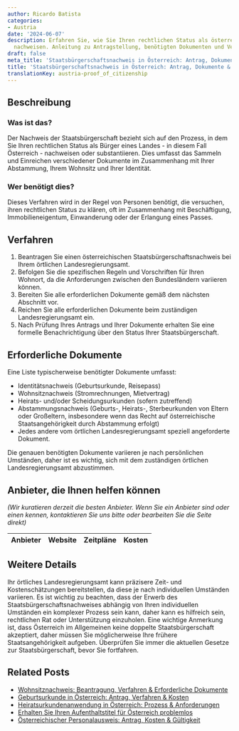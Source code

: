 ```yaml
---
author: Ricardo Batista
categories:
- Austria
date: '2024-06-07'
description: Erfahren Sie, wie Sie Ihren rechtlichen Status als österreichischer Bürger
  nachweisen. Anleitung zu Antragstellung, benötigten Dokumenten und Verfahrensablauf.
draft: false
meta_title: 'Staatsbürgerschaftsnachweis in Österreich: Antrag, Dokumente & Ablauf'
title: 'Staatsbürgerschaftsnachweis in Österreich: Antrag, Dokumente & Ablauf'
translationKey: austria-proof_of_citizenship
---
```



## Beschreibung
### Was ist das?
Der Nachweis der Staatsbürgerschaft bezieht sich auf den Prozess, in dem Sie Ihren rechtlichen Status als Bürger eines Landes - in diesem Fall Österreich - nachweisen oder substantiieren. Dies umfasst das Sammeln und Einreichen verschiedener Dokumente im Zusammenhang mit Ihrer Abstammung, Ihrem Wohnsitz und Ihrer Identität.

### Wer benötigt dies?
Dieses Verfahren wird in der Regel von Personen benötigt, die versuchen, ihren rechtlichen Status zu klären, oft im Zusammenhang mit Beschäftigung, Immobilieneigentum, Einwanderung oder der Erlangung eines Passes.

## Verfahren
1. Beantragen Sie einen österreichischen Staatsbürgerschaftsnachweis bei Ihrem örtlichen Landesregierungsamt.
2. Befolgen Sie die spezifischen Regeln und Vorschriften für Ihren Wohnort, da die Anforderungen zwischen den Bundesländern variieren können.
3. Bereiten Sie alle erforderlichen Dokumente gemäß dem nächsten Abschnitt vor.
4. Reichen Sie alle erforderlichen Dokumente beim zuständigen Landesregierungsamt ein.
5. Nach Prüfung Ihres Antrags und Ihrer Dokumente erhalten Sie eine formelle Benachrichtigung über den Status Ihrer Staatsbürgerschaft.

## Erforderliche Dokumente
Eine Liste typischerweise benötigter Dokumente umfasst:
- Identitätsnachweis (Geburtsurkunde, Reisepass)
- Wohnsitznachweis (Stromrechnungen, Mietvertrag)
- Heirats- und/oder Scheidungsurkunden (sofern zutreffend)
- Abstammungsnachweis (Geburts-, Heirats-, Sterbeurkunden von Eltern oder Großeltern, insbesondere wenn das Recht auf österreichische Staatsangehörigkeit durch Abstammung erfolgt)
- Jedes andere vom örtlichen Landesregierungsamt speziell angeforderte Dokument.

Die genauen benötigten Dokumente variieren je nach persönlichen Umständen, daher ist es wichtig, sich mit dem zuständigen örtlichen Landesregierungsamt abzustimmen.

## Anbieter, die Ihnen helfen können

_(Wir kuratieren derzeit die besten Anbieter. Wenn Sie ein Anbieter sind oder einen kennen, kontaktieren Sie uns bitte oder bearbeiten Sie die Seite direkt)_

| Anbieter | Website | Zeitpläne | Kosten |
| --------------- | --------------- | :-------------: | :-------------: |

## Weitere Details
Ihr örtliches Landesregierungsamt kann präzisere Zeit- und Kostenschätzungen bereitstellen, da diese je nach individuellen Umständen variieren. Es ist wichtig zu beachten, dass der Erwerb des Staatsbürgerschaftsnachweises abhängig von Ihren individuellen Umständen ein komplexer Prozess sein kann, daher kann es hilfreich sein, rechtlichen Rat oder Unterstützung einzuholen.
Eine wichtige Anmerkung ist, dass Österreich im Allgemeinen keine doppelte Staatsbürgerschaft akzeptiert, daher müssen Sie möglicherweise Ihre frühere Staatsangehörigkeit aufgeben. Überprüfen Sie immer die aktuellen Gesetze zur Staatsbürgerschaft, bevor Sie fortfahren.
## Related Posts

- [Wohnsitznachweis: Beantragung, Verfahren & Erforderliche Dokumente](https://tramitit.com/de/guides/austria/wohnsitzbescheinigung/)
- [Geburtsurkunde in Österreich: Antrag, Verfahren & Kosten](https://tramitit.com/de/guides/austria/geburtsurkunde_beantragen/)
- [Heiratsurkundenanwendung in Österreich: Prozess & Anforderungen](https://tramitit.com/de/guides/austria/heiratsurkunde_beantragen/)
- [Erhalten Sie Ihren Aufenthaltstitel für Österreich problemlos](https://tramitit.com/de/guides/austria/aufenthaltstitel_beantragen/)
- [Österreichischer Personalausweis: Antrag, Kosten & Gültigkeit](https://tramitit.com/de/guides/austria/personalausweis_beantragen/)